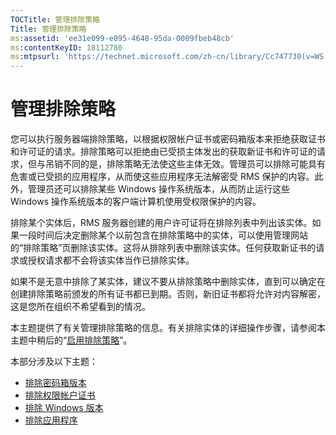 ```yaml
---
TOCTitle: 管理排除策略
Title: 管理排除策略
ms:assetid: 'ee31e099-e095-4648-95da-0009fbeb48cb'
ms:contentKeyID: 18112780
ms:mtpsurl: 'https://technet.microsoft.com/zh-cn/library/Cc747730(v=WS.10)'
---
```


管理排除策略
============

您可以执行服务器端排除策略，以根据权限帐户证书或密码箱版本来拒绝获取证书和许可证的请求。排除策略可以拒绝由已受损主体发出的获取新证书和许可证的请求，但与吊销不同的是，排除策略无法使这些主体无效。管理员可以排除可能具有危害或已受损的应用程序，从而使这些应用程序无法解密受 RMS 保护的内容。此外，管理员还可以排除某些 Windows 操作系统版本，从而防止运行这些 Windows 操作系统版本的客户端计算机使用受权限保护的内容。

排除某个实体后，RMS 服务器创建的用户许可证将在排除列表中列出该实体。如果一段时间后决定删除某个以前包含在排除策略中的实体，可以使用管理网站的“排除策略”页删除该实体。这将从排除列表中删除该实体。任何获取新证书的请求或授权请求都不会将该实体当作已排除实体。

如果不是无意中排除了某实体，建议不要从排除策略中删除实体，直到可以确定在创建排除策略前颁发的所有证书都已到期。否则，新旧证书都将允许对内容解密，这是您所在组织不希望看到的情况。

本主题提供了有关管理排除策略的信息。有关排除实体的详细操作步骤，请参阅本主题中稍后的“[启用排除策略](https://technet.microsoft.com/bbb1ce50-bc11-41cf-b75b-a6756141908f)”。

本部分涉及以下主题：

-   [排除密码箱版本](https://technet.microsoft.com/e287f026-aab2-43ab-93bc-48087da82f36)
-   [排除权限帐户证书](https://technet.microsoft.com/cba5e901-942c-4d06-9865-e6c4648c95e6)
-   [排除 Windows 版本](https://technet.microsoft.com/8b8a184d-ac0e-4a43-822c-d2fae2faf484)
-   [排除应用程序](https://technet.microsoft.com/b68ae4b2-b9ba-44ae-90cb-c88df600ec86)
